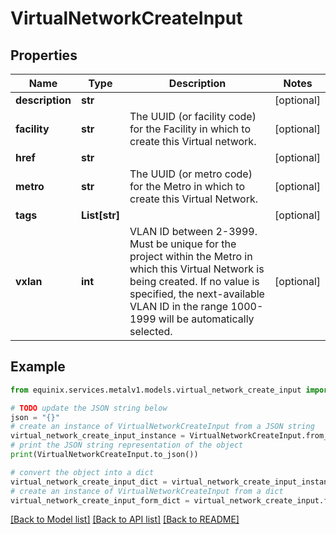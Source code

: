 # VirtualNetworkCreateInput


## Properties

Name | Type | Description | Notes
------------ | ------------- | ------------- | -------------
**description** | **str** |  | [optional] 
**facility** | **str** | The UUID (or facility code) for the Facility in which to create this Virtual network. | [optional] 
**href** | **str** |  | [optional] 
**metro** | **str** | The UUID (or metro code) for the Metro in which to create this Virtual Network. | [optional] 
**tags** | **List[str]** |  | [optional] 
**vxlan** | **int** | VLAN ID between 2-3999. Must be unique for the project within the Metro in which this Virtual Network is being created. If no value is specified, the next-available VLAN ID in the range 1000-1999 will be automatically selected. | [optional] 

## Example

```python
from equinix.services.metalv1.models.virtual_network_create_input import VirtualNetworkCreateInput

# TODO update the JSON string below
json = "{}"
# create an instance of VirtualNetworkCreateInput from a JSON string
virtual_network_create_input_instance = VirtualNetworkCreateInput.from_json(json)
# print the JSON string representation of the object
print(VirtualNetworkCreateInput.to_json())

# convert the object into a dict
virtual_network_create_input_dict = virtual_network_create_input_instance.to_dict()
# create an instance of VirtualNetworkCreateInput from a dict
virtual_network_create_input_form_dict = virtual_network_create_input.from_dict(virtual_network_create_input_dict)
```
[[Back to Model list]](../README.md#documentation-for-models) [[Back to API list]](../README.md#documentation-for-api-endpoints) [[Back to README]](../README.md)


